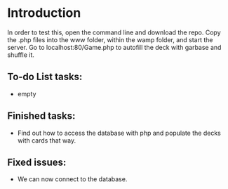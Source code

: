 # Introduction

In order to test this, open the command line and download the repo. Copy the .php files into the www folder, within the wamp folder, and start the server. Go to localhost:80/Game.php to autofill the deck with garbase and shuffle it.

## To-do List tasks:
- empty

## Finished tasks:
- Find out how to access the database with php and populate the decks with cards that way.
    
## Fixed issues:
- We can now connect to the database.
